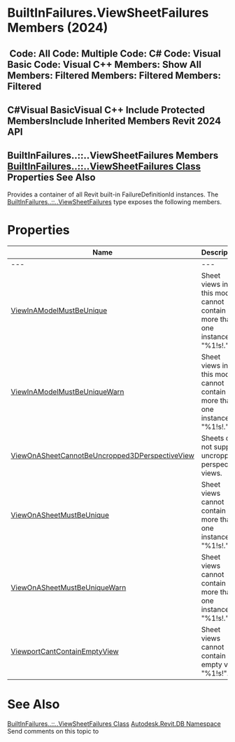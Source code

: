 # BuiltInFailures.ViewSheetFailures Members (2024)

﻿
 Code: All Code: Multiple Code: C# Code: Visual Basic Code: Visual C++  Members: Show All Members: Filtered Members: Filtered Members: Filtered   
---  
C#Visual BasicVisual C++
Include Protected MembersInclude Inherited Members
Revit 2024 API  
---  
BuiltInFailures..::..ViewSheetFailures Members  
[BuiltInFailures..::..ViewSheetFailures Class](4488ecc8-243f-b6b5-ff98-ad780cd0bdc2.md "BuiltInFailures.ViewSheetFailures Class") Properties See Also  
---  
Provides a container of all Revit built-in FailureDefinitionId instances.
The [BuiltInFailures..::..ViewSheetFailures](4488ecc8-243f-b6b5-ff98-ad780cd0bdc2.md "BuiltInFailures.ViewSheetFailures Class") type exposes the following members.
# Properties
| Name | Description |
| --- | --- |
| --- | --- | --- |
| [ViewInAModelMustBeUnique](3f5a9937-e709-3b5e-21dd-05d1376b3da6.md "ViewInAModelMustBeUnique Property") | Sheet views in this model cannot contain more than one instance of "%1!s!." |
| [ViewInAModelMustBeUniqueWarn](b190c735-2aef-1f80-397b-f39844582943.md "ViewInAModelMustBeUniqueWarn Property") | Sheet views in this model cannot contain more than one instance of "%1!s!." |
| [ViewOnASheetCannotBeUncropped3DPerspectiveView](59dd835d-d85b-8024-735e-9832e3506a40.md "ViewOnASheetCannotBeUncropped3DPerspectiveView Property") | Sheets do not support uncropped perspective views. |
| [ViewOnASheetMustBeUnique](8b31815c-30d7-9aec-d618-35c50e9819e3.md "ViewOnASheetMustBeUnique Property") | Sheet views cannot contain more than one instance of "%1!s!." |
| [ViewOnASheetMustBeUniqueWarn](a36e4235-fe13-279e-1f70-304a93d87cd1.md "ViewOnASheetMustBeUniqueWarn Property") | Sheet views cannot contain more than one instance of "%1!s!." |
| [ViewportCantContainEmptyView](10d5a391-7b93-07e1-b295-d87350f991a5.md "ViewportCantContainEmptyView Property") | Sheet views cannot contain empty view "%1!s!". |

# See Also
[BuiltInFailures..::..ViewSheetFailures Class](4488ecc8-243f-b6b5-ff98-ad780cd0bdc2.md "BuiltInFailures.ViewSheetFailures Class")
[Autodesk.Revit.DB Namespace](87546ba7-461b-c646-cbb1-2cb8f5bff8b2.md "Autodesk.Revit.DB Namespace")
Send comments on this topic to 